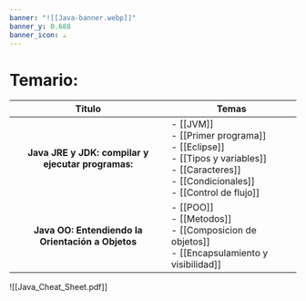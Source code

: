 ```yaml
---
banner: "![[Java-banner.webp]]"
banner_y: 0.688
banner_icon: ☕
---
```


# Temario:

|                       Titulo                       | Temas                                                                                                                                                           |
|:--------------------------------------------------:| --------------------------------------------------------------------------------------------------------------------------------------------------------------- |
| **Java JRE y JDK: compilar y ejecutar programas:** | - [[JVM]] <br> - [[Primer programa]] <br> - [[Eclipse]] <br> - [[Tipos y variables]] <br> - [[Caracteres]] <br> - [[Condicionales]] <br> - [[Control de flujo]] |
|                       **Java OO: Entendiendo la Orientación a Objetos**                       | - [[POO]] <br> - [[Metodos]] <br> - [[Composicion de objetos]] <br> - [[Encapsulamiento y visibilidad]]                                                                                                                                      |


![[Java_Cheat_Sheet.pdf]]